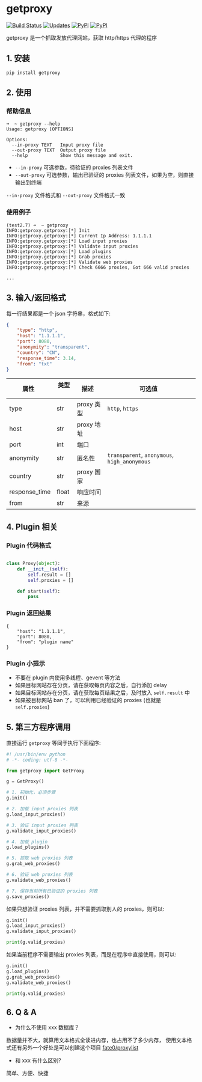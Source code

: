 # getproxy

[![Build Status](https://travis-ci.org/fate0/getproxy.svg?branch=master)](https://travis-ci.org/fate0/getproxy)
[![Updates](https://pyup.io/repos/github/fate0/getproxy/shield.svg)](https://pyup.io/repos/github/fate0/getproxy/)
[![PyPI](https://img.shields.io/pypi/v/getproxy.svg)](https://pypi.python.org/pypi/getproxy)
[![PyPI](https://img.shields.io/pypi/pyversions/getproxy.svg)](https://pypi.python.org/pypi/getproxy)

getproxy 是一个抓取发放代理网站，获取 http/https 代理的程序


## 1. 安装

```
pip install getproxy
```

## 2. 使用

### 帮助信息
```
➜  ~ getproxy --help
Usage: getproxy [OPTIONS]

Options:
  --in-proxy TEXT   Input proxy file
  --out-proxy TEXT  Output proxy file
  --help            Show this message and exit.
```

* `--in-proxy` 可选参数，待验证的 proxies 列表文件
* `--out-proxy` 可选参数，输出已验证的 proxies 列表文件，如果为空，则直接输出到终端

`--in-proxy` 文件格式和 `--out-proxy` 文件格式一致

### 使用例子

```
(test2.7) ➜  ~ getproxy
INFO:getproxy.getproxy:[*] Init
INFO:getproxy.getproxy:[*] Current Ip Address: 1.1.1.1
INFO:getproxy.getproxy:[*] Load input proxies
INFO:getproxy.getproxy:[*] Validate input proxies
INFO:getproxy.getproxy:[*] Load plugins
INFO:getproxy.getproxy:[*] Grab proxies
INFO:getproxy.getproxy:[*] Validate web proxies
INFO:getproxy.getproxy:[*] Check 6666 proxies, Got 666 valid proxies

...
```


## 3. 输入/返回格式

每一行结果都是一个 json 字符串，格式如下:
```json
{
    "type": "http",
    "host": "1.1.1.1",
    "port": 8080,
    "anonymity": "transparent",
    "country": "CN",
    "response_time": 3.14,
    "from": "txt"
}
```

| 属性           | 类型    | 描述           | 可选值   |
|-------        |--------|--------        |----------|
| type          | str    | proxy 类型     | `http`, `https`|
| host          | str    | proxy 地址     |                       |
| port          | int    | 端口           |                       |
| anonymity     | str    | 匿名性         | `transparent`, `anonymous`, `high_anonymous` |
| country       | str    | proxy 国家     |               |
| response_time | float  | 响应时间        |                |
| from          | str    | 来源           |               |


## 4. Plugin 相关

### Plugin 代码格式

``` python

class Proxy(object):
    def __init__(self):
        self.result = []
        self.proxies = []

    def start(self):
        pass
```

### Plugin 返回结果

```
{
    "host": "1.1.1.1",
    "port": 8080,
    "from": "plugin name"
}
```

### Plugin 小提示

* 不要在 plugin 内使用多线程、gevent 等方法
* 如果目标网站存在分页，请在获取每页内容之后，自行添加 delay
* 如果目标网站存在分页，请在获取每页结果之后，及时放入 `self.result` 中
* 如果被目标网站 ban 了，可以利用已经验证的 proxies (也就是 `self.proxies`)

## 5. 第三方程序调用

直接运行 `getproxy` 等同于执行下面程序:

``` python
#! /usr/bin/env python
# -*- coding: utf-8 -*-

from getproxy import GetProxy

g = GetProxy()

# 1. 初始化，必须步骤
g.init()

# 2. 加载 input proxies 列表
g.load_input_proxies()

# 3. 验证 input proxies 列表
g.validate_input_proxies()

# 4. 加载 plugin
g.load_plugins()

# 5. 抓取 web proxies 列表
g.grab_web_proxies()

# 6. 验证 web proxies 列表
g.validate_web_proxies()

# 7. 保存当前所有已验证的 proxies 列表
g.save_proxies()

```

如果只想验证 proxies 列表，并不需要抓取别人的 proxies，则可以:

``` python
g.init()
g.load_input_proxies()
g.validate_input_proxies()

print(g.valid_proxies)
```

如果当前程序不需要输出 proxies 列表，而是在程序中直接使用，则可以:

``` python
g.init()
g.load_plugins()
g.grab_web_proxies()
g.validate_web_proxies()

print(g.valid_proxies)
```

## 6. Q & A

* 为什么不使用 xxx 数据库？

数据量并不大，就算用文本格式全读进内存，也占用不了多少内存，
使用文本格式还有另外一个好处是可以创建这个项目 [fate0/proxylist](https://github.com/fate0/proxylist)

* 和 xxx 有什么区别?

简单、方便、快捷
